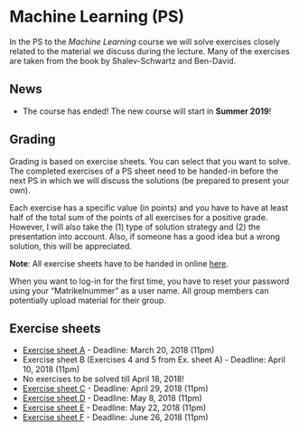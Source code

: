 # Machine Learning (PS)

In the PS to the *Machine Learning* course we will solve exercises closely
related to the material we discuss during the lecture. Many of the exercises
are taken from the book by Shalev-Schwartz and Ben-David.

## News

- The course has ended! The new course will start in **Summer 2019**!

## Grading

Grading is based on exercise sheets. You can select that you want to solve. The completed exercises of a PS sheet need to be handed-in before the next PS in which we will discuss the solutions (be prepared to present your own).

Each exercise has a specific value (in points) and you have to have at least half of the total sum of the points of all exercises for a positive grade. However, I will also take the (1) type of solution strategy and (2) the presentation into account. Also, if someone has a good idea but a wrong solution, this will be appreciated.

**Note**: All exercise sheets have to be handed in online [here](https://abgaben.cosy.sbg.ac.at/).

When you want to log-in for the first time, you have to reset your password using your “Matrikelnummer” as a user name. All group members can potentially upload material for their group.

## Exercise sheets

- [Exercise sheet A](ex1.pdf) - Deadline: March 20, 2018 (11pm)
- Exercise sheet B (Exercises 4 and 5 from Ex. sheet A) - Deadline: April 10, 2018 (11pm)
- No exercises to be solved till April 18, 2018!
- [Exercise sheet C](ex3.5.pdf) - Deadline: April 29, 2018 (11pm)
- [Exercise sheet D](ex4.5.pdf) - Deadline: May 8, 2018 (11pm)
- [Exercise sheet E](ex5.5.pdf) - Deadline: May 22, 2018 (11pm)
- [Exercise sheet F](ex6.pdf) - Deadline: June 26, 2018 (11pm)

